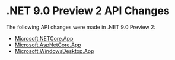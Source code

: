 # .NET 9.0 Preview 2 API Changes

The following API changes were made in .NET 9.0 Preview 2:

- [Microsoft.NETCore.App](./Microsoft.NETCore.App/9.0-preview2.md)
- [Microsoft.AspNetCore.App](./Microsoft.AspNetCore.App/9.0-preview2.md)
- [Microsoft.WindowsDesktop.App](./Microsoft.WindowsDesktop.App/9.0-preview2.md)
